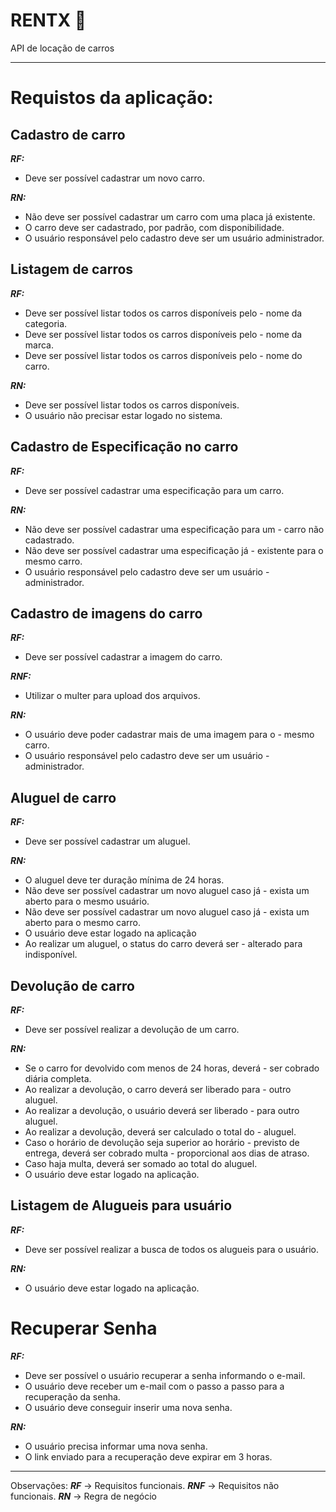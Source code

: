 # RENTX 🚗
API de locação de carros
***
# Requistos da aplicação:

## Cadastro de carro

***RF:***
* Deve ser possível cadastrar um novo carro.

***RN:***
* Não deve ser possível cadastrar um carro com uma placa já existente.
* O carro deve ser cadastrado, por padrão, com disponibilidade.
* O usuário responsável pelo cadastro deve ser um usuário administrador.

## Listagem de carros

***RF:***
* Deve ser possível listar todos os carros disponíveis pelo - nome da categoria.
* Deve ser possível listar todos os carros disponíveis pelo - nome da marca.
* Deve ser possível listar todos os carros disponíveis pelo - nome do carro.

***RN:***
* Deve ser possível listar todos os carros disponíveis.
* O usuário não precisar estar logado no sistema.

## Cadastro de Especificação no carro

***RF:***
* Deve ser possível cadastrar uma especificação para um carro.

***RN:***
* Não deve ser possível cadastrar uma especificação para um - carro não cadastrado.
* Não deve ser possível cadastrar uma especificação já - existente para o mesmo carro.
* O usuário responsável pelo cadastro deve ser um usuário - administrador.

## Cadastro de imagens do carro

***RF:***
* Deve ser possível cadastrar a imagem do carro.

***RNF:***
* Utilizar o multer para upload dos arquivos.

***RN:***
* O usuário deve poder cadastrar mais de uma imagem para o - mesmo carro.
* O usuário responsável pelo cadastro deve ser um usuário - administrador.

## Aluguel de carro

***RF:***
* Deve ser possível cadastrar um aluguel.

***RN:***
* O aluguel deve ter duração mínima de 24 horas.
* Não deve ser possível cadastrar um novo aluguel caso já - exista um aberto para o mesmo usuário.
* Não deve ser possível cadastrar um novo aluguel caso já - exista um aberto para o mesmo carro.
* O usuário deve estar logado na aplicação
* Ao realizar um aluguel, o status do carro deverá ser - alterado para indisponível.

## Devolução de carro

***RF:***
* Deve ser possível realizar a devolução de um carro.

***RN:***
* Se o carro for devolvido com menos de 24 horas, deverá - ser cobrado diária completa.
* Ao realizar a devolução, o carro deverá ser liberado para - outro aluguel.
* Ao realizar a devolução, o usuário deverá ser liberado - para outro aluguel.
* Ao realizar a devolução, deverá ser calculado o total do - aluguel.
* Caso o horário de devolução seja superior ao horário - previsto de entrega, deverá ser cobrado multa - proporcional aos dias de atraso.
* Caso haja multa, deverá ser somado ao total do aluguel.
* O usuário deve estar logado na aplicação.

## Listagem de Alugueis para usuário

***RF:***
* Deve ser possível realizar a busca de todos os alugueis para o usuário.

***RN:***
* O usuário deve estar logado na aplicação.

# Recuperar Senha

***RF:***
* Deve ser possível o usuário recuperar a senha informando o e-mail.
* O usuário deve receber um e-mail com o passo a passo para a recuperação da senha.
* O usuário deve conseguir inserir uma nova senha.

*****RN:*****
* O usuário precisa informar uma nova senha.
* O link enviado para a recuperação deve expirar em 3 horas.

***

Observações:
***RF*** -> Requisitos funcionais.
***RNF*** -> Requisitos não funcionais.
***RN*** -> Regra de negócio